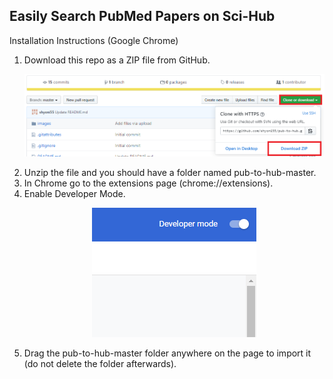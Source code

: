 ## Easily Search PubMed Papers on Sci-Hub

Installation Instructions (Google Chrome)

<ol>
<li>
Download this repo as a ZIP file from GitHub.
 <p align="center">
<img src="/images/download.png">
 </p>
 </li>
<li>
Unzip the file and you should have a folder named pub-to-hub-master.
</li>
<li>
In Chrome go to the extensions page (chrome://extensions).
</li>
<li>
Enable Developer Mode.
   <p align="center">
   <img src="/images/dev_mode_chrome.png">
   </p>
   </li>
<li>
Drag the pub-to-hub-master folder anywhere on the page to import it (do not delete the folder afterwards).
</li>
